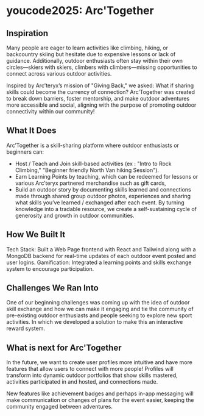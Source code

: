 # youcode2025: Arc'Together

## Inspiration
Many people are eager to learn activities like climbing, hiking, or backcountry skiing but hesitate due to expensive lessons or lack of guidance. Additionally, outdoor enthusiasts often stay within their own circles—skiers with skiers, climbers with climbers—missing opportunities to connect across various outdoor activities.  

Inspired by Arc’teryx’s mission of "Giving Back," we asked: What if sharing skills could become the currency of connection? Arc’Together was created to break down barriers, foster mentorship, and make outdoor adventures more accessible and social, aligning with the purpose of promoting outdoor connectivity within our community!  

## What It Does
Arc’Together is a skill-sharing platform where outdoor enthusiasts or beginners can:  
- Host / Teach and Join skill-based activities
 (ex : "Intro to Rock Climbing," "Beginner friendly North Van hiking Session").  
- Earn Learning Points by teaching, which can be redeemed for lessons or various Arc’teryx partnered merchandise such as gift cards, 
- Build an outdoor story by documenting skills learned and connections made through shared group outdoor photos, experiences and sharing what skills you’ve learned / exchanged after each event.
By turning knowledge into a tradable resource, we create a self-sustaining cycle of generosity and growth in outdoor communities.

## How We Built It
Tech Stack: Built a Web Page frontend with React and Tailwind along with a MongoDB backend for real-time updates of each outdoor event posted and user logins.
Gamification: Integrated a learning points and skills exchange system to encourage participation.

## Challenges We Ran Into
One of our beginning challenges was coming up with the idea of outdoor skill exchange and how we can make it engaging and tie the community of pre-existing outdoor enthusiasts and people seeking to explore new sport activities. In which we developed a solution to make this an interactive reward system.
 
## What is next for Arc'Together
In the future, we want to create user profiles more intuitive and have more features that allow users to connect with more people! Profiles will transform into dynamic outdoor portfolios that show skills mastered, activities participated in and hosted, and connections made. 

New features like achievement badges and perhaps in-app messaging will make communication or changes of plans for the event easier, keeping the community engaged between adventures.




